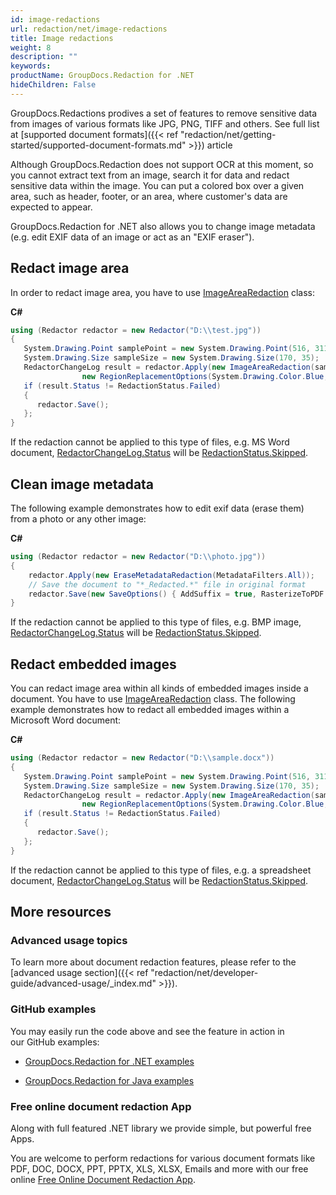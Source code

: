 ```yaml
---
id: image-redactions
url: redaction/net/image-redactions
title: Image redactions
weight: 8
description: ""
keywords: 
productName: GroupDocs.Redaction for .NET
hideChildren: False
---
```

GroupDocs.Redactions prodives a set of features to remove sensitive data from images of various formats like JPG, PNG, TIFF and others. See full list at [supported document formats]({{< ref "redaction/net/getting-started/supported-document-formats.md" >}}) article

Although GroupDocs.Redaction does not support OCR at this moment, so you cannot extract text from an image, search it for data and redact sensitive data within the image. You can put a colored box over a given area, such as header, footer, or an area, where customer's data are expected to appear.

GroupDocs.Redaction for .NET also allows you to change image metadata (e.g. edit EXIF data of an image or act as an "EXIF eraser").

## Redact image area

In order to redact image area, you have to use [ImageAreaRedaction](https://apireference.groupdocs.com/net/redaction/groupdocs.redaction.redactions/imagearearedaction) class:

**C#**

```csharp
using (Redactor redactor = new Redactor("D:\\test.jpg"))
{
   System.Drawing.Point samplePoint = new System.Drawing.Point(516, 311);
   System.Drawing.Size sampleSize = new System.Drawing.Size(170, 35);
   RedactorChangeLog result = redactor.Apply(new ImageAreaRedaction(samplePoint,
                new RegionReplacementOptions(System.Drawing.Color.Blue, sampleSize)));
   if (result.Status != RedactionStatus.Failed)
   {
      redactor.Save();
   };
}
```

If the redaction cannot be applied to this type of files, e.g. MS Word document, [RedactorChangeLog.Status](https://apireference.groupdocs.com/net/redaction/groupdocs.redaction/redactorchangelog/properties/status) will be [RedactionStatus.Skipped](https://apireference.groupdocs.com/net/redaction/groupdocs.redaction/redactionstatus).

## Clean image metadata

The following example demonstrates how to edit exif data (erase them) from a photo or any other image:

**C#**

```csharp
using (Redactor redactor = new Redactor("D:\\photo.jpg"))
{
    redactor.Apply(new EraseMetadataRedaction(MetadataFilters.All));
    // Save the document to "*_Redacted.*" file in original format
    redactor.Save(new SaveOptions() { AddSuffix = true, RasterizeToPDF = false });
}
```

If the redaction cannot be applied to this type of files, e.g. BMP image, [RedactorChangeLog.Status](https://apireference.groupdocs.com/net/redaction/groupdocs.redaction/redactorchangelog/properties/status) will be [RedactionStatus.Skipped](https://apireference.groupdocs.com/net/redaction/groupdocs.redaction/redactionstatus).

## Redact embedded images

You can redact image area within all kinds of embedded images inside a document. You have to use [ImageAreaRedaction](https://apireference.groupdocs.com/net/redaction/groupdocs.redaction.redactions/imagearearedaction) class. The following example demonstrates how to redact all embedded images within a Microsoft Word document:

**C#**

```csharp
using (Redactor redactor = new Redactor("D:\\sample.docx"))
{
   System.Drawing.Point samplePoint = new System.Drawing.Point(516, 311);
   System.Drawing.Size sampleSize = new System.Drawing.Size(170, 35);
   RedactorChangeLog result = redactor.Apply(new ImageAreaRedaction(samplePoint,
                new RegionReplacementOptions(System.Drawing.Color.Blue, sampleSize)));
   if (result.Status != RedactionStatus.Failed)
   {
      redactor.Save();
   };
}
```

If the redaction cannot be applied to this type of files, e.g. a spreadsheet document, [RedactorChangeLog.Status](https://apireference.groupdocs.com/net/redaction/groupdocs.redaction/redactorchangelog/properties/status) will be [RedactionStatus.Skipped](https://apireference.groupdocs.com/net/redaction/groupdocs.redaction/redactionstatus).

## More resources

### Advanced usage topics

To learn more about document redaction features, please refer to the [advanced usage section]({{< ref "redaction/net/developer-guide/advanced-usage/_index.md" >}}).

### GitHub examples

You may easily run the code above and see the feature in action in our GitHub examples:

*   [GroupDocs.Redaction for .NET examples](https://github.com/groupdocs-redaction/GroupDocs.Redaction-for-.NET)
    
*   [GroupDocs.Redaction for Java examples](https://github.com/groupdocs-redaction/GroupDocs.Redaction-for-Java)
    

### Free online document redaction App

Along with full featured .NET library we provide simple, but powerful free Apps.

You are welcome to perform redactions for various document formats like PDF, DOC, DOCX, PPT, PPTX, XLS, XLSX, Emails and more with our free online [Free Online Document Redaction App](https://products.groupdocs.app/redaction).
